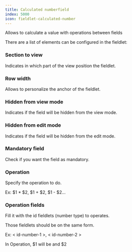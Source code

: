 ```yaml
---
title: Calculated numberfield
index: 5000
icon: fieldlet-calculated-number
---
```


Allows to calculate a value with operations between fields

There are a list of elements can be configured in the fieldlet:

### Section to view

Indicates in which part of the view position the fieldlet.

### Row width

Allows to personalize the anchor of the fieldlet.

### Hidden from view mode

Indicates if the field will be hidden from the view mode.

### Hidden from edit mode

Indicates if the field will be hidden from the edit mode.

### Mandatory field

Check if you want the field as mandatory.

### Operation

Specify the operation to do.

Ex: $1 * $2, $1 + $2, $1 - $2...

### Operation fields

Fill it with the id fieldlets (number type) to operates.

Those fieldlets should be on the same form.

Ex: < id-number-1 >, < id-number-2 >

In Operation, $1 will be <id-number-1> and $2 <id-number-2>
